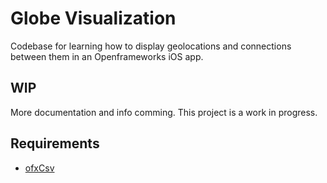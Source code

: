 # Globe Visualization

Codebase for learning how to display geolocations and connections between them in an Openframeworks iOS app.

## WIP

More documentation and info comming. This project is a work in progress.

## Requirements

* [ofxCsv](https://github.com/paulvollmer/ofxCsv)